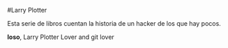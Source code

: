 #Larry Plotter

Esta serie de libros cuentan la historia de un hacker de los que hay pocos.

**loso**, Larry Plotter Lover and git lover


